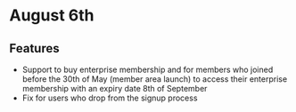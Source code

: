 # August 6th

## Features

* Support to buy enterprise membership and for members who joined before the 30th of May (member area launch) to access their enterprise membership with an expiry date 8th of September
* Fix for users who drop from the signup process
